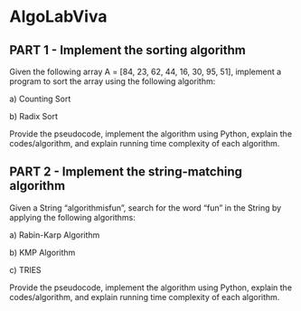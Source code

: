 # AlgoLabViva

## PART 1 - Implement the sorting algorithm

Given the following array A = [84, 23, 62, 44, 16, 30, 95, 51], implement a program to sort the array using the following algorithm:

a) Counting Sort

b) Radix Sort

Provide the pseudocode, implement the algorithm using Python, explain the codes/algorithm, and explain running time complexity of each algorithm.

## PART 2 - Implement the string-matching algorithm

Given a String “algorithmisfun”, search for the word “fun” in the String by applying the following algorithms:

a) Rabin-Karp Algorithm 

b) KMP Algorithm 

c) TRIES

Provide the pseudocode, implement the algorithm using Python, explain the codes/algorithm, and explain running time complexity of each algorithm.
